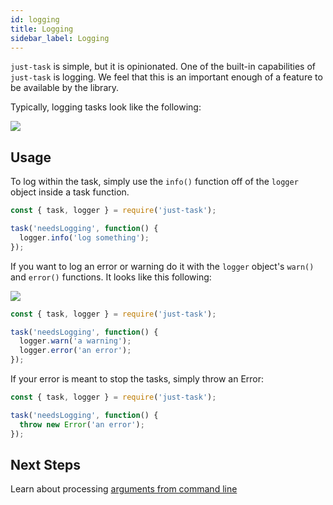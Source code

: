 ```yaml
---
id: logging
title: Logging
sidebar_label: Logging
---
```


`just-task` is simple, but it is opinionated. One of the built-in capabilities of `just-task` is logging. We feel that this is an important enough of a feature to be available by the library.

Typically, logging tasks look like the following:

![](assets/typical.png)

## Usage

To log within the task, simply use the `info()` function off of the `logger` object inside a task function.

```js
const { task, logger } = require('just-task');

task('needsLogging', function() {
  logger.info('log something');
});
```

If you want to log an error or warning do it with the `logger` object's `warn()` and `error()` functions. It looks like this following:

![](assets/failure.png)

```js
const { task, logger } = require('just-task');

task('needsLogging', function() {
  logger.warn('a warning');
  logger.error('an error');
});
```

If your error is meant to stop the tasks, simply throw an Error:

```js
const { task, logger } = require('just-task');

task('needsLogging', function() {
  throw new Error('an error');
});
```

## Next Steps

Learn about processing [arguments from command line](args.md)
